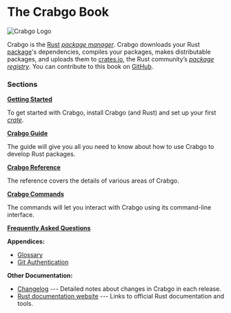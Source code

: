 # The Crabgo Book

![Crabgo Logo](images/Crabgo-Logo-Small.png)

Crabgo is the [Rust] [*package manager*][def-package-manager]. Crabgo downloads your Rust [package][def-package]'s
dependencies, compiles your packages, makes distributable packages, and uploads them to
[crates.io], the Rust community’s [*package registry*][def-package-registry]. You can contribute
to this book on [GitHub].


### Sections

**[Getting Started](getting-started/index.md)**

To get started with Crabgo, install Crabgo (and Rust) and set up your first
[*crate*][def-crate].

**[Crabgo Guide](guide/index.md)**

The guide will give you all you need to know about how to use Crabgo to develop
Rust packages.

**[Crabgo Reference](reference/index.md)**

The reference covers the details of various areas of Crabgo.

**[Crabgo Commands](commands/index.md)**

The commands will let you interact with Crabgo using its command-line interface.

**[Frequently Asked Questions](faq.md)**

**Appendices:**
* [Glossary](appendix/glossary.md)
* [Git Authentication](appendix/git-authentication.md)

**Other Documentation:**
* [Changelog](https://github.com/rust-lang/crabgo/blob/master/CHANGELOG.md)
  --- Detailed notes about changes in Crabgo in each release.
* [Rust documentation website](https://doc.rust-lang.org/) --- Links to official
  Rust documentation and tools.

[def-crate]:            ./appendix/glossary.md#crate            '"crate" (glossary entry)'
[def-package]:          ./appendix/glossary.md#package          '"package" (glossary entry)'
[def-package-manager]:  ./appendix/glossary.md#package-manager  '"package manager" (glossary entry)'
[def-package-registry]: ./appendix/glossary.md#package-registry '"package registry" (glossary entry)'
[rust]: https://www.rust-lang.org/
[crates.io]: https://crates.io/
[GitHub]: https://github.com/rust-lang/crabgo/tree/master/src/doc
